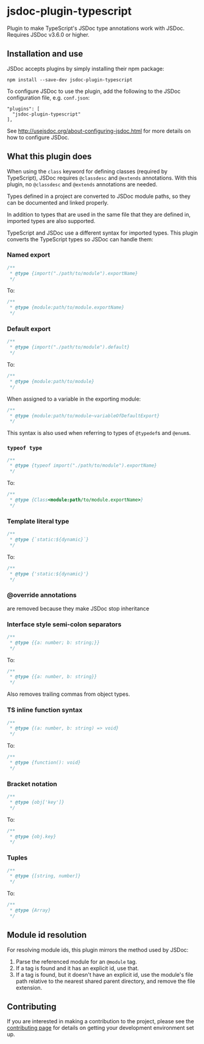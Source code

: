 # jsdoc-plugin-typescript

Plugin to make TypeScript's JSDoc type annotations work with JSDoc. Requires JSDoc v3.6.0 or higher.

## Installation and use

JSDoc accepts plugins by simply installing their npm package:

    npm install --save-dev jsdoc-plugin-typescript

To configure JSDoc to use the plugin, add the following to the JSDoc configuration file, e.g. `conf.json`:

```jsonc
"plugins": [
  "jsdoc-plugin-typescript"
],
```

See http://usejsdoc.org/about-configuring-jsdoc.html for more details on how to configure JSDoc.

## What this plugin does

When using the `class` keyword for defining classes (required by TypeScript), JSDoc requires `@classdesc` and `@extends` annotations. With this plugin, no `@classdesc` and `@extends` annotations are needed.

Types defined in a project are converted to JSDoc module paths, so they can be documented and linked properly.

In addition to types that are used in the same file that they are defined in, imported types are also supported.

TypeScript and JSDoc use a different syntax for imported types. This plugin converts the TypeScript types so JSDoc can handle them:

### Named export

```js
/**
 * @type {import("./path/to/module").exportName}
 */
```

To:

```js
/**
 * @type {module:path/to/module.exportName}
 */
```

### Default export

```js
/**
 * @type {import("./path/to/module").default}
 */
```

To:

```js
/**
 * @type {module:path/to/module}
 */
```

When assigned to a variable in the exporting module:

```js
/**
 * @type {module:path/to/module~variableOfDefaultExport}
 */
```

This syntax is also used when referring to types of `@typedef`s and `@enum`s.

### `typeof type`

```js
/**
 * @type {typeof import("./path/to/module").exportName}
 */
```

To:

```js
/**
 * @type {Class<module:path/to/module.exportName>}
 */
```

### Template literal type

```js
/**
 * @type {`static:${dynamic}`}
 */
```

To:

```js
/**
 * @type {'static:${dynamic}'}
 */
```

### @override annotations

are removed because they make JSDoc stop inheritance

### Interface style semi-colon separators

```js
/**
 * @type {{a: number; b: string;}}
 */
```

To:

```js
/**
 * @type {{a: number, b: string}}
 */
```

Also removes trailing commas from object types.

### TS inline function syntax

```js
/**
 * @type {(a: number, b: string) => void}
 */
```

To:

```js
/**
 * @type {function(): void}
 */
```

### Bracket notation

```js
/**
 * @type {obj['key']}
 */
```

To:

```js
/**
 * @type {obj.key}
 */
```

### Tuples

```js
/**
 * @type {[string, number]}
 */
```

To:
```js
/**
 * @type {Array}
 */
```

## Module id resolution

For resolving module ids, this plugin mirrors the method used by JSDoc:

1. Parse the referenced module for an `@module` tag.
2. If a tag is found and it has an explicit id, use that.
3. If a tag is found, but it doesn't have an explicit id, use the module's file path relative to the nearest shared parent directory, and remove the file extension.

## Contributing

If you are interested in making a contribution to the project, please see the [contributing page](./contributing.md) for details on getting your development environment set up.
